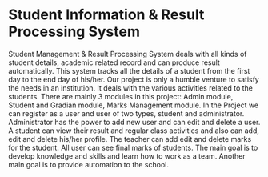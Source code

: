 # Student Information & Result Processing System
 
Student Management & Result Processing System deals with all kinds of student details, academic related record and can produce result automatically. This system tracks all the details of a student from the first day to the end day of his/her. Our project is only a humble venture to satisfy the needs in an institution. It deals with the various activities related to the students. There are mainly 3 modules in this project: Admin module, Student and Gradian module, Marks Management module. In the Project we can register as a user and user of two types, student and administrator. Administrator has the power to add new user and can edit and delete a user. A student can view their result and regular class activities and also can add, edit and delete his/her profile. The teacher can add edit and delete marks for the student. All user can see final marks of students. The main goal is to develop knowledge and skills and learn how to work as a team. Another main goal is to provide automation to the school.
